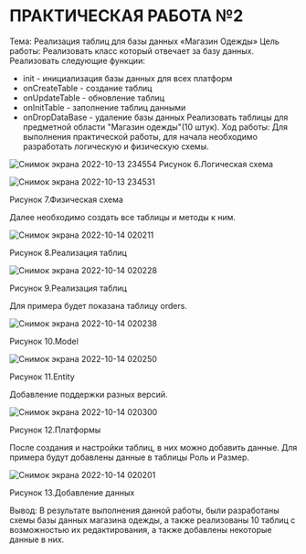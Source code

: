 # ПРАКТИЧЕСКАЯ РАБОТА №2

Тема: Реализация таблиц для базы данных «Магазин Одежды»
Цель работы: Реализовать класс который отвечает за базу данных.
Реализовать следующие функции:
- init - инициализация базы данных для всех платформ
- onCreateTable - создание таблиц 
- onUpdateTable - обновление таблиц
- onInitTable - заполнение таблиц данными
- onDropDataBase - удаление базы данных 
Реализовать таблицы для предметной области "Магазин одежды"(10 штук).
Ход работы: 
Для выполнения практической работы, для начала необходимо разработать логическую и физическую схемы.

 ![Снимок экрана 2022-10-13 234554](https://user-images.githubusercontent.com/99449281/195725928-5b1b841e-b90b-4f7f-bd88-1036d5f51fd5.png)
Рисунок 6.Логическая схема

 ![Снимок экрана 2022-10-13 234531](https://user-images.githubusercontent.com/99449281/195725945-9b498fb6-cb91-4b57-b477-7942bb9280f0.png)
 
Рисунок 7.Физическая схема

Далее необходимо создать все таблицы и методы к ним.

 ![Снимок экрана 2022-10-14 020211](https://user-images.githubusercontent.com/99449281/195726164-71fe7027-c3d1-4d0a-b453-94048b2b0be4.png)

Рисунок 8.Реализация таблиц

 ![Снимок экрана 2022-10-14 020228](https://user-images.githubusercontent.com/99449281/195726168-a6e9e217-4f35-4304-a399-fb53a236b34a.png)

Рисунок 9.Реализация таблиц

Для примера будет показана таблицу orders.

 ![Снимок экрана 2022-10-14 020238](https://user-images.githubusercontent.com/99449281/195726174-b220585a-27b2-4101-9bd5-ed61e3218053.png)

Рисунок 10.Model

 ![Снимок экрана 2022-10-14 020250](https://user-images.githubusercontent.com/99449281/195726179-c1f147b6-0258-4564-95de-90e93cd3dcc7.png)

Рисунок 11.Entity

Добавление поддержки разных версий.

 ![Снимок экрана 2022-10-14 020300](https://user-images.githubusercontent.com/99449281/195726186-f59cc348-1b0a-4496-abbe-3ef1134e2df8.png)

Рисунок 12.Платформы

После создания и настройки таблиц, в них можно добавить данные. Для примера будут добавлены данные в таблицы Роль и Размер.

 ![Снимок экрана 2022-10-14 020201](https://user-images.githubusercontent.com/99449281/195726152-0b26cd9a-e2f2-434b-baf4-bdb8014b69d2.png)

Рисунок 13.Добавление данных

Вывод:  В результате выполнения данной работы, были разработаны схемы базы данных магазина одежды, а также реализованы 10 таблиц с возможностью их редактирования, а также добавлены некоторые данные в них.
